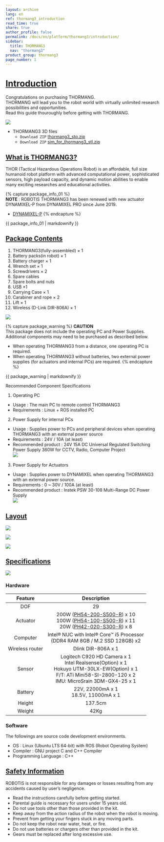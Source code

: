 ```yaml
---
layout: archive
lang: en
ref: thormang3_introduction
read_time: true
share: true
author_profile: false
permalink: /docs/en/platform/thormang3/introduction/
sidebar:
  title: THORMANG3
  nav: "thormang3"
product_group: thormang3
page_number: 1
---
```


# [Introduction](#introduction)

Congratulations on purchasing THORMANG.  
THORMANG will lead you to the robot world with virtually unlimited research possibilities and opportunities.  
Read this guide thouroughly before getting with THORMANG.

![](/assets/images/platform/thormang3/thormang3.png)

- THORMANG3 3D files
  - `Download ZIP` [thormang3_stp.zip]
  - `Download ZIP` [sim_for_thormang3_stl.zip]

## [What is THORMANG3?](#what-is-thormang3)

THOR (Tactical Hazardous Operations Robot) is an affordable, full size humanoid robot platform with advanced
computational power, sophisticated sensors, high payload capacity, and dynamic motion abilities to enable many exciting researches and educational activities.   

{% capture package_info_01 %}    
**NOTE** : ROBOTIS THORMANG3 has been renewed with new actuator DYNAMIXEL-P from DYNAMIXEL PRO since June 2019.   
- [DYNAMIXEL-P](/docs/en/dxl/p/)
{% endcapture %}
<div class="notice">{{ package_info_01 | markdownify }}</div>

## [Package Contents](#package-contents)

1. THORMANG3(fully-assembled) × 1
2. Battery packs(in robot) × 1
3. Battery charger × 1
4. Wrench set × 1
5. Screwdrivers × 2
6. Spare cables
7. Spare bolts and nuts
8. USB ×1
9. Carrying Case × 1
10. Carabiner and rope × 2
11. Lift × 1
12. Wireless (D-Link DIR-806A) × 1

![](/assets/images/platform/thormang3/thormang3_001.jpg)

{% capture package_warning %}
**CAUTION**  
This package does not include the operating PC and Power Supplies.
Additional components may need to be purchased as described below.  
 - When operating THORMANG3 from a distance, one operating PC is required.
 - When operating THORMANG3 without batteries, two external power supplies (for actuators and internal PCs) are required.
{% endcapture %}
<div class="notice--warning">{{ package_warning | markdownify }}</div>

Recommended Component Specifications
1. Operating PC
 - Usage : The main PC to remote control THORMANG3
 - Requirements : Linux + ROS installed PC

2. Power Supply for internal PCs
 - Usage : Supplies power to PCs and peripheral devices when operating THORMANG3 with an external power source
 - Requirements : 24V / 10A (at least)
 - Recommended product : 24V 15A DC Universal Regulated Switching Power Supply 360W for CCTV, Radio, Computer Project  
   ![](/assets/images/platform/thormang3/pc_power_supply.jpg)

3. Power Supply for Actuators
 - Usage : Supplies power to DYNAMIXEL when operating THORMANG3 with an external power source.
 - Requirements : 0 ~ 30V / 100A (at least)
 - Recommended product : Instek PSW 30-108 Multi-Range DC Power Supply  
   ![](/assets/images/platform/thormang3/actuator_power_supply.jpg)
   

## [Layout](#layout)

![](/assets/images/platform/thormang3/thormang3_002.jpg)

![](/assets/images/platform/thormang3/thormang3_003.jpg)

![](/assets/images/platform/thormang3/thormang3_004.jpg)

## [Specifications](#specifications)

![](/assets/images/platform/thormang3/thormang3_005.jpg)

### Hardware

|     Feature     |                                                                                Description                                                                                |
|:---------------:|:-------------------------------------------------------------------------------------------------------------------------------------------------------------------------:|
|       DOF       |                                                                                    29                                                                                     |
|    Actuator     |                                   200W ([PH54-200-S500-R]) x 10 <br /> 100W ([PH54-100-S500-R]) x 11 <br /> 20W ([PH42-020-S300-R]) x 8                                   |
|    Computer     |                                             Intel® NUC with Intel® Core™ i5 Processor<br />(DDR4 RAM 8GB / M.2 SSD 128GB) x2                                              |
| Wireless router |                                                                            Dlink DIR-806A x 1                                                                             |
|     Sensor      | Logitech C920 HD Camera x 1<br />Intel Realsense(Option) x 1<br />Hokuyo UTM-30LX-EW(Option) x 1<br />F/T: ATi Mini58-SI-2800-120 x 2<br />IMU: MicroSrain 3DM-GX4-25 x 1 |
|     Battery     |                                                                 22V, 22000mA x 1<br />18.5V, 11000mA x 1                                                                  |
|     Height      |                                                                                  137.5cm                                                                                  |
|     Weight      |                                                                                   42Kg                                                                                    |

### Software

The followings are source code development environments.
- OS : Linux (Ubuntu LTS 64-bit) with ROS (Robot Operating System)
- Compiler : GNU project C and C++ Compiler
- Programming Language : C++

## [Safety Information](#safety-information)

ROBOTIS is not responsible for any damages or losses resulting from any accidents caused by user’s negligence.
- Read the instructions carefully before getting started.
- Parental guide is necessary for users under 15 years old.
- Do not use tools other than those provided in the kit.
- Keep away from the action radius of the robot when the robot is moving.
- Prevent from getting your fingers stuck in any moving parts.
- Do not keep the robot near water, heat, or fire.
- Do not use batteries or chargers other than provided in the kit.
- Gears must be replaced after long excessive use.

[thormang3_stp.zip]: http://support.robotis.com/en/baggage_files/thormang3/thormang3_stp.zip
[sim_for_thormang3_stl.zip]: http://support.robotis.com/en/baggage_files/thormang3/sim_for_thormang3_stl.zip
[DYNAMIXEL-P]: /docs/en/dxl/p/
[PH54-200-S500-R]: /docs/en/dxl/p/ph54-200-s500-r/
[PH54-100-S500-R]: /docs/en/dxl/p/ph54-100-s500-r/
[PH42-020-S300-R]: /docs/en/dxl/p/ph42-020-s300-r/
